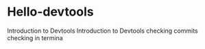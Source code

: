 # Hello-devtools
Introduction to Devtools
Introduction to Devtools 
checking commits
checking in termina